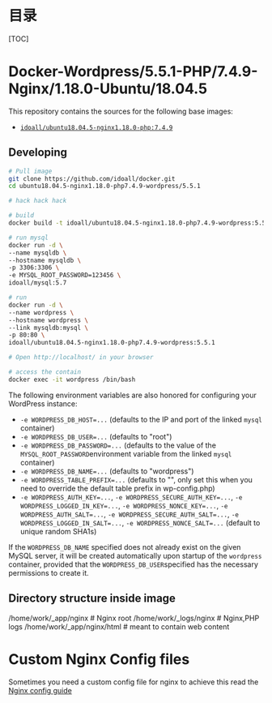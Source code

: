 # 目录

[TOC]

# Docker-Wordpress/5.5.1-PHP/7.4.9-Nginx/1.18.0-Ubuntu/18.04.5


This repository contains the sources for the following base images:
- [`idoall/ubuntu18.04.5-nginx1.18.0-php:7.4.9`](https://hub.docker.com/r/idoall/ubuntu18.04.5-nginx1.18.0-php/)


## Developing

```bash
# Pull image
git clone https://github.com/idoall/docker.git
cd ubuntu18.04.5-nginx1.18.0-php7.4.9-wordpress/5.5.1

# hack hack hack

# build
docker build -t idoall/ubuntu18.04.5-nginx1.18.0-php7.4.9-wordpress:5.5.1 .

# run mysql
docker run -d \
--name mysqldb \
--hostname mysqldb \
-p 3306:3306 \
-e MYSQL_ROOT_PASSWORD=123456 \
idoall/mysql:5.7

# run
docker run -d \
--name wordpress \
--hostname wordpress \
--link mysqldb:mysql \
-p 80:80 \
idoall/ubuntu18.04.5-nginx1.18.0-php7.4.9-wordpress:5.5.1

# Open http://localhost/ in your browser

# access the contain
docker exec -it wordpress /bin/bash
```

The following environment variables are also honored for configuring your WordPress instance:

- `-e WORDPRESS_DB_HOST=...` (defaults to the IP and port of the linked `mysql` container)
- `-e WORDPRESS_DB_USER=...` (defaults to "root")
- `-e WORDPRESS_DB_PASSWORD=...` (defaults to the value of the `MYSQL_ROOT_PASSWORD`environment variable from the linked `mysql` container)
- `-e WORDPRESS_DB_NAME=...` (defaults to "wordpress")
- `-e WORDPRESS_TABLE_PREFIX=...` (defaults to "", only set this when you need to override the default table prefix in wp-config.php)
- `-e WORDPRESS_AUTH_KEY=...`, `-e WORDPRESS_SECURE_AUTH_KEY=...`, `-e WORDPRESS_LOGGED_IN_KEY=...`, `-e WORDPRESS_NONCE_KEY=...`, `-e WORDPRESS_AUTH_SALT=...`, `-e WORDPRESS_SECURE_AUTH_SALT=...`, `-e WORDPRESS_LOGGED_IN_SALT=...`, `-e WORDPRESS_NONCE_SALT=...` (default to unique random SHA1s)

If the `WORDPRESS_DB_NAME` specified does not already exist on the given MySQL server, it will be created automatically upon startup of the `wordpress` container, provided that the `WORDPRESS_DB_USER`specified has the necessary permissions to create it.

## Directory structure inside image

/home/work/_app/nginx # Nginx root
/home/work/_logs/nginx # Nginx,PHP logs
/home/work/_app/nginx/html # meant to contain web content


# Custom Nginx Config files

Sometimes you need a custom config file for nginx to achieve this read the [Nginx config guide](https://hub.docker.com/r/idoall/nginx/)

